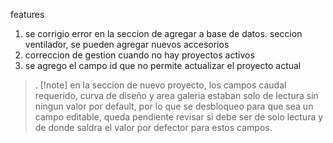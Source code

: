 features
1. se corrigio error en la seccion de agregar a base de datos. seccion ventilador, se pueden agregar nuevos accesorios
2. correccion de gestion cuando no hay proyectos activos
3. se agrego el campo id que no permite actualizar el proyecto actual

>. [!note]
> en la seccion de nuevo proyecto, los campos caudal requerido, curva de diseño y area galeria estaban solo de lectura sin ningun valor por default, por lo que se desbloqueo para que sea un campo editable,
> queda pendiente revisar si debe ser de solo lectura y de donde saldra el valor por defector para estos campos.